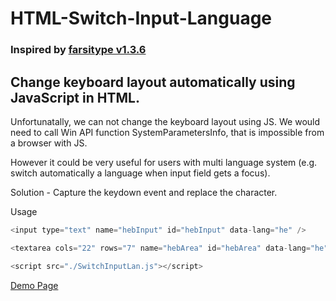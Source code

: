# HTML-Switch-Input-Language

### Inspired by [farsitype v1.3.6](https://translate.google.com/translate?sl=auto&tl=en&u=http%3A%2F%2Fwww.farsitype.ir%2F)

## Change keyboard layout automatically using JavaScript in HTML.
Unfortunatally, we can not change the keyboard layout using JS.
We would need to call Win API function SystemParametersInfo, that is impossible from a browser with JS.

However it could be very useful for users with multi language system (e.g. switch automatically a language when input field gets a focus).

Solution -  Capture the keydown event and replace the character.

Usage
```javascript
<input type="text" name="hebInput" id="hebInput" data-lang="he" />

<textarea cols="22" rows="7" name="hebArea" id="hebArea" data-lang="he"> </textarea>

<script src="./SwitchInputLan.js"></script>
```
[Demo Page](https://albertly.github.io/HTML-Switch-Input-Language/index.html)
